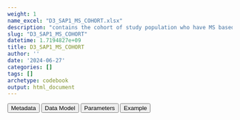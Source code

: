 ```yaml
---
weight: 1
name_excel: "D3_SAP1_MS_COHORT.xlsx"
description: "contains the cohort of study population who have MS based on the algorithm chosen at the end of SAP1"
slug: "D3_SAP1_MS_COHORT"
datetime: 1.7194827e+09
title: D3_SAP1_MS_COHORT
author: ''
date: '2024-06-27'
categories: []
tags: []
archetype: codebook
output: html_document
---
```


<script src="/rmarkdown-libs/core-js/shim.min.js"></script>
<script src="/rmarkdown-libs/react/react.min.js"></script>
<script src="/rmarkdown-libs/react/react-dom.min.js"></script>
<script src="/rmarkdown-libs/reactwidget/react-tools.js"></script>
<script src="/rmarkdown-libs/htmlwidgets/htmlwidgets.js"></script>
<link href="/rmarkdown-libs/reactable/reactable.css" rel="stylesheet" />
<script src="/rmarkdown-libs/reactable-binding/reactable.js"></script>
<div class="tab">
<button class="tablinks" onclick="openCity(event, &#39;Metadata&#39;)" id="defaultOpen">Metadata</button>
<button class="tablinks" onclick="openCity(event, &#39;Data Model&#39;)">Data Model</button>
<button class="tablinks" onclick="openCity(event, &#39;Parameters&#39;)">Parameters</button>
<button class="tablinks" onclick="openCity(event, &#39;Example&#39;)">Example</button>
</div>
<div id="Metadata" class="tabcontent">
<div id="htmlwidget-1" class="reactable html-widget" style="width:auto;height:600px;"></div>
<script type="application/json" data-for="htmlwidget-1">{"x":{"tag":{"name":"Reactable","attribs":{"data":{"medatata_name":["name of the D3","content of the D3","Unit of observation","Dataset where the list of UoOs is fully listed and with 1 record per UoO","How many observations per UoO","NxUoO","Variables capturing the UoO","Primary key","Parameters",null,null,null,null,null,null,null,null,null,null,null],"metadata_content":["D3_SAP1_MS-COHORT","contains the cohort of study population who have MS based on the algorithm chosen at the end of SAP1","a person in the SAP1 study population","D3_study_population_SAP1","maximum one, only if they have MS according to the chosen algorithm",">= 0 AND <= 1","person_id","person_id",null,null,null,null,null,null,null,null,null,null,null,null]},"columns":[{"id":"medatata_name","name":"medatata_name","type":"character"},{"id":"metadata_content","name":"metadata_content","type":"character"}],"sortable":false,"searchable":true,"pagination":false,"highlight":true,"bordered":true,"striped":true,"style":{"maxWidth":1800},"height":"600px","dataKey":"cee3c9a331e30d2304b3636eb7619400"},"children":[]},"class":"reactR_markup"},"evals":[],"jsHooks":[]}</script>
</div>
<div id="Data Model" class="tabcontent">
<div id="htmlwidget-2" class="reactable html-widget" style="width:auto;height:600px;"></div>
<script type="application/json" data-for="htmlwidget-2">{"x":{"tag":{"name":"Reactable","attribs":{"data":{"Variable":["person_id  ","date_MS","entry_spell_category","birth_date","cohort_entry_date","cohort_exit_date",null,null,null,null,null,null,null,null,null,null,null,null,null,null],"Description":["unique person identifier  ","when they are diagnosed with MS according to the chosen algorithm D3_algorithms_MS/date where algorithm == MS_chosen","date when the person starts to be observed in the data source",null,"Date when the person enters the study","Date when the person exits the study",null,null,null,null,null,null,null,null,null,null,null,null,null,null],"Format":["character  ",null,"date",null,"date","date",null,null,null,null,null,null,null,null,null,null,null,null,null,null],"Vocabulary":["from cdm persons  ",null,null,null,null,null,null,null,null,null,null,null,null,null,null,null,null,null,null,null],"Parameters":[null,null,null,null,null,null,null,null,null,null,null,null,null,null,null,null,null,null,null,null],"Notes and examples":[null,null,null,null,null,null,null,null,null,null,null,null,null,null,null,null,null,null,null,null],"Retrieved":["yes","yes","yes","yes","yes","yes",null,null,null,null,null,null,null,null,null,null,null,null,null,null],"Created":[null,null,null,null,null,null,null,null,null,null,null,null,null,null,null,null,null,null,null,null],"Algorithm_id":[null,null,null,null,null,null,null,null,null,null,null,null,null,null,null,null,null,null,null,null],"Rule":[null,null,null,null,null,null,null,null,null,null,null,null,null,null,null,null,null,null,null,null]},"columns":[{"id":"Variable","name":"Variable","type":"character"},{"id":"Description","name":"Description","type":"character"},{"id":"Format","name":"Format","type":"character"},{"id":"Vocabulary","name":"Vocabulary","type":"character"},{"id":"Parameters","name":"Parameters","type":"logical"},{"id":"Notes and examples","name":"Notes and examples","type":"logical"},{"id":"Retrieved","name":"Retrieved","type":"character"},{"id":"Created","name":"Created","type":"logical"},{"id":"Algorithm_id","name":"Algorithm_id","type":"logical"},{"id":"Rule","name":"Rule","type":"logical"}],"sortable":false,"searchable":true,"pagination":false,"highlight":true,"bordered":true,"striped":true,"style":{"maxWidth":1800},"height":"600px","dataKey":"20d269176ef962ef61dcd0541f6ab909"},"children":[]},"class":"reactR_markup"},"evals":[],"jsHooks":[]}</script>
</div>
<div id="Parameters" class="tabcontent">
<div id="htmlwidget-3" class="reactable html-widget" style="width:auto;height:600px;"></div>
<script type="application/json" data-for="htmlwidget-3">{"x":{"tag":{"name":"Reactable","attribs":{"data":{"Parameter":["MS_chosen",null,null,null,null,null,null,null,null,null,null,null,null,null,null,null,null,null,null,null],"Value":["depends on the choice of the chosen algorithm: can be MS_1, …, MS_5",null,null,null,null,null,null,null,null,null,null,null,null,null,null,null,null,null,null,null]},"columns":[{"id":"Parameter","name":"Parameter","type":"character"},{"id":"Value","name":"Value","type":"character"}],"sortable":false,"searchable":true,"pagination":false,"highlight":true,"bordered":true,"striped":true,"style":{"maxWidth":1800},"height":"600px","dataKey":"ce0b59d831ae6e8e742b7432cc3387af"},"children":[]},"class":"reactR_markup"},"evals":[],"jsHooks":[]}</script>
</div>
<div id="Example" class="tabcontent">
<div id="htmlwidget-4" class="reactable html-widget" style="width:auto;height:600px;"></div>
<script type="application/json" data-for="htmlwidget-4">{"x":{"tag":{"name":"Reactable","attribs":{"data":{"person_id  ":["P00071",null,null,null,null,null,null,null,null,null,null,null,null,null,null,null,null,null,null,null],"date_MS":[20120514,"NA","NA","NA","NA","NA","NA","NA","NA","NA","NA","NA","NA","NA","NA","NA","NA","NA","NA","NA"],"entry_spell_category":[20091123,"NA","NA","NA","NA","NA","NA","NA","NA","NA","NA","NA","NA","NA","NA","NA","NA","NA","NA","NA"],"birth_date":[19821203,"NA","NA","NA","NA","NA","NA","NA","NA","NA","NA","NA","NA","NA","NA","NA","NA","NA","NA","NA"],"cohort_entry_date":[20091123,"NA","NA","NA","NA","NA","NA","NA","NA","NA","NA","NA","NA","NA","NA","NA","NA","NA","NA","NA"],"cohort_exit_date":[20191231,"NA","NA","NA","NA","NA","NA","NA","NA","NA","NA","NA","NA","NA","NA","NA","NA","NA","NA","NA"]},"columns":[{"id":"person_id  ","name":"person_id  ","type":"character"},{"id":"date_MS","name":"date_MS","type":"numeric"},{"id":"entry_spell_category","name":"entry_spell_category","type":"numeric"},{"id":"birth_date","name":"birth_date","type":"numeric"},{"id":"cohort_entry_date","name":"cohort_entry_date","type":"numeric"},{"id":"cohort_exit_date","name":"cohort_exit_date","type":"numeric"}],"sortable":false,"searchable":true,"pagination":false,"highlight":true,"bordered":true,"striped":true,"style":{"maxWidth":1800},"height":"600px","dataKey":"ea1a5b4ad17dd1b7de460c35eef871f6"},"children":[]},"class":"reactR_markup"},"evals":[],"jsHooks":[]}</script>
</div>
